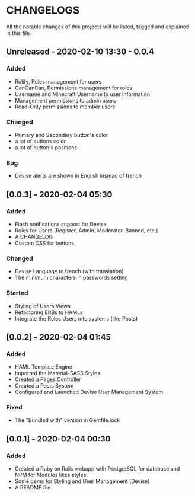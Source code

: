 # CHANGELOGS
All the notable changes of this projects will be listed, tagged and explained in this file.

## Unreleased - 2020-02-10 13:30 - 0.0.4
### Added
- Rolify, Roles management for users
- CanCanCan, Permissions management for roles
- Username and Minecraft Username to user information
- Management permissions to admin users
- Read-Only permissions to member users
### Changed
- Primary and Secondary button's color
- a lot of buttons color
- a lot of button's positions
### Bug
- Devise alerts are shown in English instead of french


## [0.0.3] - 2020-02-04 05:30
### Added
- Flash notifications support for Devise
- Roles for Users (Register, Admin, Moderator, Banned, etc.)
- A CHANGELOG
- Custom CSS for buttons
### Changed
- Devise Language to french (with translation)
- The minimum characters in passwords setting
### Started
- Styling of Users Views
- Refactoring ERBs to HAMLs
- Integrate the Roles Users into systems (like Posts)

## [0.0.2] - 2020-02-04 01:45
### Added
- HAML Template Engine
- Imported the Material-SASS Styles
- Created a Pages Controller
- Created a Posts System
- Configured and Launched Devise User Management System
### Fixed
- The "Bundled with" version in Gemfile.lock

## [0.0.1] - 2020-02-04 00:30
### Added
- Created a Ruby on Rails webapp with PostgreSQL for database and NPM for Modules likes styles.
- Some gems for Styling and User Management (Devise)
- A README file